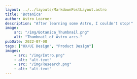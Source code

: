 ```yaml
---
layout: ../../layouts/MarkdownPostLayout.astro
title: 'Botanica'
author: Astro Learner
description: "After learning some Astro, I couldn't stop!"
image:
    src: "/img/Botanica_Thumbnail.png"
    alt: "Thumbnail of Astro arcs."
pubDate: 2022-07-08
tags: ["UX/UI Design", "Product Design"]
images:
    - src: "/img/Intro.png"
    - alt: "alt-text"
    - src: "/img/Research.png"
    - alt: "alt-text"
---
```




